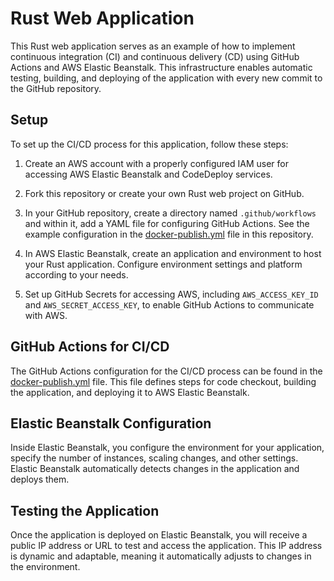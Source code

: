 # Rust Web Application

This Rust web application serves as an example of how to implement continuous integration (CI) and continuous delivery (CD) using GitHub Actions and AWS Elastic Beanstalk. This infrastructure enables automatic testing, building, and deploying of the application with every new commit to the GitHub repository.

## Setup

To set up the CI/CD process for this application, follow these steps:

1. Create an AWS account with a properly configured IAM user for accessing AWS Elastic Beanstalk and CodeDeploy services.

2. Fork this repository or create your own Rust web project on GitHub.

3. In your GitHub repository, create a directory named `.github/workflows` and within it, add a YAML file for configuring GitHub Actions. See the example configuration in the [docker-publish.yml](.github/workflows/docker-publish.yml) file in this repository.

4. In AWS Elastic Beanstalk, create an application and environment to host your Rust application. Configure environment settings and platform according to your needs.

5. Set up GitHub Secrets for accessing AWS, including `AWS_ACCESS_KEY_ID` and `AWS_SECRET_ACCESS_KEY`, to enable GitHub Actions to communicate with AWS.

## GitHub Actions for CI/CD

The GitHub Actions configuration for the CI/CD process can be found in the [docker-publish.yml](.github/workflows/docker-publish.yml) file. This file defines steps for code checkout, building the application, and deploying it to AWS Elastic Beanstalk.

## Elastic Beanstalk Configuration

Inside Elastic Beanstalk, you configure the environment for your application, specify the number of instances, scaling changes, and other settings. Elastic Beanstalk automatically detects changes in the application and deploys them.

## Testing the Application

Once the application is deployed on Elastic Beanstalk, you will receive a public IP address or URL to test and access the application. This IP address is dynamic and adaptable, meaning it automatically adjusts to changes in the environment.

